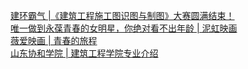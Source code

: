   
[建环霸气 |《建筑工程施工图识图与制图》大赛圆满结束！](http://www.dianyue.me/archives/583/3vidb0eooq419tv7/)  
[唯一做到永葆青春的女明星，你绝对看不出年龄 | 泥虹映画](http://www.dianyue.me/archives/895/hilzum2x9r6vdwh9/)  
[薇爱映画 | 青春的旅程](http://www.dianyue.me/archives/564/3y972qu7ibgug1dg/)  
[山东协和学院 | 建筑工程学院专业介绍](http://www.dianyue.me/archives/542/mfme7j835e72c5ec/)